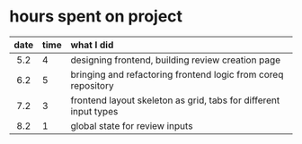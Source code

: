 # hours spent on project

| date | time | what I did |
| :----:|:-----| :-----|
| 5.2  | 4     | designing frontend, building review creation page |
| 6.2  | 5     | bringing and refactoring frontend logic from coreq repository |
| 7.2  | 3     | frontend layout skeleton as grid, tabs for different input types |
| 8.2  | 1     | global state for review inputs |

